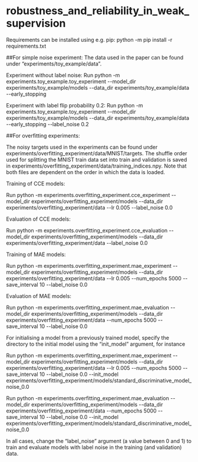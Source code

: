 # robustness_and_reliability_in_weak_supervision

Requirements can be installed using e.g. pip: python -m pip install -r requirements.txt

##For simple noise experiment:
The data used in the paper can be found under “experiments/toy_example/data”. 

Experiment without label noise:
Run python -m experiments.toy_example.toy_experiment --model_dir experiments/toy_example/models --data_dir experiments/toy_example/data --early_stopping

Experiment with label flip probability 0.2:
Run python -m experiments.toy_example.toy_experiment --model_dir experiments/toy_example/models --data_dir experiments/toy_example/data --early_stopping --label_noise 0.2

##For overfitting experiments:

The noisy targets used in the experiments can be found under experiments/overfitting_experiment/data/MNIST/targets. The shuffle order used for splitting the MNIST train data set into train and validation is saved in experiments/overfitting_experiment/data/training_indices.npy. Note that both files are dependent on the order in which the data is loaded. 

Training of CCE models: 

Run python -m experiments.overfitting_experiment.cce_experiment --model_dir experiments/overfitting_experiment/models --data_dir experiments/overfitting_experiment/data --lr 0.005 --label_noise 0.0

Evaluation of CCE models:

Run python -m experiments.overfitting_experiment.cce_evaluation --model_dir experiments/overfitting_experiment/models --data_dir experiments/overfitting_experiment/data --label_noise 0.0

Training of MAE models:

Run python -m experiments.overfitting_experiment.mae_experiment --model_dir experiments/overfitting_experiment/models --data_dir experiments/overfitting_experiment/data --lr 0.005 --num_epochs 5000 --save_interval 10 --label_noise 0.0

Evaluation of MAE models:

Run python -m experiments.overfitting_experiment.mae_evaluation --model_dir experiments/overfitting_experiment/models --data_dir experiments/overfitting_experiment/data --num_epochs 5000 --save_interval 10 --label_noise 0.0

For initialising a model from a previously trained model, specify the directory to the initial model using the “init_model” argument, for instance

Run python -m experiments.overfitting_experiment.mae_experiment --model_dir experiments/overfitting_experiment/models --data_dir experiments/overfitting_experiment/data --lr 0.005 --num_epochs 5000 --save_interval 10 --label_noise 0.0 --init_model experiments/overfitting_experiment/models/standard_discriminative_model_noise_0.0

Run python -m experiments.overfitting_experiment.mae_evaluation --model_dir experiments/overfitting_experiment/models --data_dir experiments/overfitting_experiment/data --num_epochs 5000 --save_interval 10 --label_noise 0.0 --init_model experiments/overfitting_experiment/models/standard_discriminative_model_noise_0.0

In all cases, change the “label_noise” argument (a value between 0 and 1) to train and evaluate models with label noise in the training (and validation) data. 


